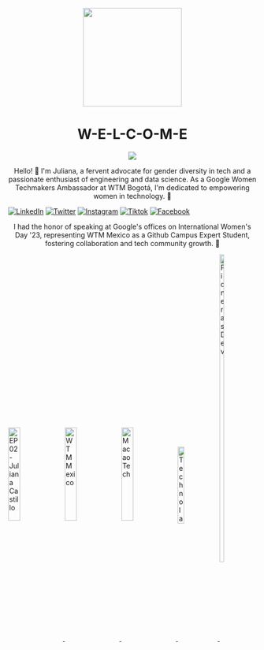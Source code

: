 <p align="center" width="300">
<img align="center" width="200" src="https://user-images.githubusercontent.com/96964513/263136025-5585f2a4-4d9f-4be5-bf6d-a3dc2255eac7.png" />

   <h1 align="center">W-E-L-C-O-M-E</h1>
   
<p align="center">
  <img align="" src="https://visitor-badge.laobi.icu/badge?page_id=jlianacastillo.jlianacastillo" />
</p>

   <p align="center"> Hello! 👋 I'm Juliana, a fervent advocate for gender diversity in tech and a passionate enthusiast of engineering and data science. As a Google Women Techmakers Ambassador at WTM Bogotá, I'm dedicated to empowering women in technology. 🌟
 </p>

[![LinkedIn](https://img.shields.io/static/v1.svg?label=LinkedIn&message=@jlianacastillo&logo=linkedin&style=flat&color=blue)](https://www.linkedin.com/in/jlianacastillo/)
[![Twitter](https://img.shields.io/static/v1.svg?label=twitter&message=@jlianacastillo&logo=twitter&style=flat&color=blue)](https://twitter.com/jlianacastillo)
[![Instagram](https://img.shields.io/static/v1.svg?label=instagram&message=@jlianacastillo&logo=instagram&style=flat&color=blue)](https://www.instagram.com/jlianacastillo/)
[![Tiktok](https://img.shields.io/static/v1.svg?label=tiktok&message=@jlianacastillo&logo=tiktok&style=flat&color=blue)](https://www.tiktok.com/@jlianacastillo)
[![Facebook](https://img.shields.io/static/v1.svg?label=facebook&message=@jliannacastillo&logo=facebook&style=flat&color=blue)](https://www.facebook.com/jliannacastillo)

 <p align="center">I had the honor of speaking at Google's offices on International Women's Day '23, representing WTM Mexico as a Github Campus Expert Student, fostering collaboration and tech community growth. 💬
 </p>

<a href="https://open.spotify.com/episode/2ARYfoQPDV1TqTLolFn04U" target="_blank">
  <img align="center" width="22%" src="https://user-images.githubusercontent.com/96964513/263137950-3ab81cee-8cde-45d9-b64b-3b7765f3334c.png" alt="EP 02 - Juliana Castillo">
</a>
<a href="https://www.facebook.com/wtmmxoficial/photos/a.101459299555580/145886835112826" target="_blank">
  <img align="center" width="22%" src="https://user-images.githubusercontent.com/96964513/263138142-f889c553-fdcb-47ab-b765-3c88e8d7d2e2.png" alt="WTM Mexico">
</a>
<a href="https://www.youtube.com/watch?v=fkYbnqTK0mM" target="_blank">
  <img align="center" width="22%" src="https://user-images.githubusercontent.com/96964513/263139247-dc4d15cf-5ca3-48b3-ac49-621b60da738f.jpeg" alt="MacaoTech">
</a>
<a href="https://www.youtube.com/watch?v=85duutROeSA" target="_blank">
  <img align="center" width="16%" height="20%" src="https://user-images.githubusercontent.com/96964513/263139813-850c7e6c-736e-4000-a130-d59e5a8e1b94.jpeg" alt="Technolatinas">
</a>
<a href="https://www.youtube.com/watch?v=EuFVGH1Uipo" target="_blank">
  <img align="center" width="13%" height="40%" src="https://user-images.githubusercontent.com/96964513/263141815-e8873464-aacd-41b4-81d2-dd40dbfebd4e.jpeg" alt="PionerasDev">
</a>



